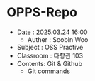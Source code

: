 # OPPS-Repo
- Date : 2025.03.24 16:00
    - Auther : Soobin Woo
- Subject : OSS Practive
- Classroom : 다향관 103
- Contents: Git & Github
    - Git commands
